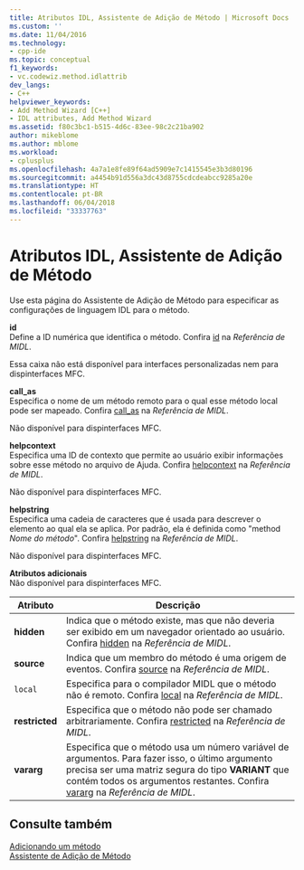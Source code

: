 ```yaml
---
title: Atributos IDL, Assistente de Adição de Método | Microsoft Docs
ms.custom: ''
ms.date: 11/04/2016
ms.technology:
- cpp-ide
ms.topic: conceptual
f1_keywords:
- vc.codewiz.method.idlattrib
dev_langs:
- C++
helpviewer_keywords:
- Add Method Wizard [C++]
- IDL attributes, Add Method Wizard
ms.assetid: f80c3bc1-b515-4d6c-83ee-98c2c21ba902
author: mikeblome
ms.author: mblome
ms.workload:
- cplusplus
ms.openlocfilehash: 4a7a1e8fe89f64ad5909e7c1415545e3b3d80196
ms.sourcegitcommit: a4454b91d556a3dc43d8755cdcdeabcc9285a20e
ms.translationtype: HT
ms.contentlocale: pt-BR
ms.lasthandoff: 06/04/2018
ms.locfileid: "33337763"
---
```

# <a name="idl-attributes-add-method-wizard"></a>Atributos IDL, Assistente de Adição de Método
Use esta página do Assistente de Adição de Método para especificar as configurações de linguagem IDL para o método.  
  
 **id**  
 Define a ID numérica que identifica o método. Confira [id](http://msdn.microsoft.com/library/windows/desktop/aa367040) na *Referência de MIDL*.  
  
 Essa caixa não está disponível para interfaces personalizadas nem para dispinterfaces MFC.  
  
 **call_as**  
 Especifica o nome de um método remoto para o qual esse método local pode ser mapeado. Confira [call_as](http://msdn.microsoft.com/library/windows/desktop/aa366748) na *Referência de MIDL*.  
  
 Não disponível para dispinterfaces MFC.  
  
 **helpcontext**  
 Especifica uma ID de contexto que permite ao usuário exibir informações sobre esse método no arquivo de Ajuda. Confira [helpcontext](http://msdn.microsoft.com/library/windows/desktop/aa366851) na *Referência de MIDL*.  
  
 Não disponível para dispinterfaces MFC.  
  
 **helpstring**  
 Especifica uma cadeia de caracteres que é usada para descrever o elemento ao qual ela se aplica. Por padrão, ela é definida como "method *Nome do método*". Confira [helpstring](http://msdn.microsoft.com/library/windows/desktop/aa366856) na *Referência de MIDL*.  
  
 Não disponível para dispinterfaces MFC.  
  
 **Atributos adicionais**  
 Não disponível para dispinterfaces MFC.  
  
|Atributo|Descrição|  
|---------------|-----------------|  
|**hidden**|Indica que o método existe, mas que não deveria ser exibido em um navegador orientado ao usuário. Confira [hidden](http://msdn.microsoft.com/library/windows/desktop/aa366861) na *Referência de MIDL*.|  
|**source**|Indica que um membro do método é uma origem de eventos. Confira [source](http://msdn.microsoft.com/library/windows/desktop/aa367166) na *Referência de MIDL*.|  
|`local`|Especifica para o compilador MIDL que o método não é remoto. Confira [local](http://msdn.microsoft.com/library/windows/desktop/aa367071) na *Referência de MIDL*.|  
|**restricted**|Especifica que o método não pode ser chamado arbitrariamente. Confira [restricted](http://msdn.microsoft.com/library/windows/desktop/aa367157) na *Referência de MIDL*.|  
|**vararg**|Especifica que o método usa um número variável de argumentos. Para fazer isso, o último argumento precisa ser uma matriz segura do tipo **VARIANT** que contém todos os argumentos restantes. Confira [vararg](http://msdn.microsoft.com/library/windows/desktop/aa367304) na *Referência de MIDL*.|  
  
## <a name="see-also"></a>Consulte também  
 [Adicionando um método](../ide/adding-a-method-visual-cpp.md)   
 [Assistente de Adição de Método](../ide/add-method-wizard.md)